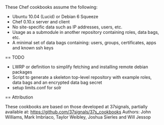These Chef cookbooks assume the following:

* Ubuntu 10.04 (Lucid) or Debian 6 Squeeze
* Chef 0.10.x server and client
* No site-specific data such as IP addresses, users, etc.
* Usage as a submodule in another repository containing roles, data bags, etc.
* A minimal set of data bags containing: users, groups, certificates, apps and known ssh keys

== TODO

* LWRP or definition to simplify fetching and installing remote debian packages
* Script to generate a skeleton top-level repository with example roles, data bags and an encrypted data bag secret
* setup limits.conf for solr

== Attribution

These cookbooks are based on those developed at 37signals, partially available at: https://github.com/37signals/37s_cookbooks
Authors: John Williams, Mark Imbriaco, Taylor Weibley, Joshua Sierles and Will Jessop